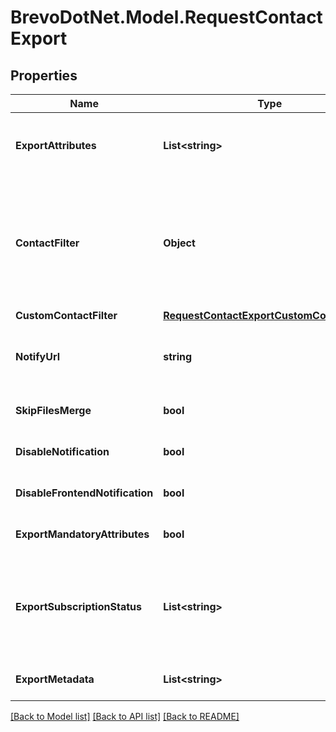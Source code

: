 # BrevoDotNet.Model.RequestContactExport

## Properties

Name | Type | Description | Notes
------------ | ------------- | ------------- | -------------
**ExportAttributes** | **List&lt;string&gt;** | List of all the attributes that you want to export. These attributes must be present in your contact database. For example, [&#39;fname&#39;, &#39;lname&#39;, &#39;email&#39;, &#39;CONTACT ID&#39;]. | [optional] 
**ContactFilter** | **Object** | This attribute has been deprecated and will be removed by January 1st, 2021. Only one of the two filter options (contactFilter or customContactFilter) can be passed in the request. Set the filter for the contacts to be exported. For example, {\&quot;blacklisted\&quot;:true} will export all the blacklisted contacts.  | [optional] 
**CustomContactFilter** | [**RequestContactExportCustomContactFilter**](RequestContactExportCustomContactFilter.md) |  | [optional] 
**NotifyUrl** | **string** | Webhook that will be called once the export process is finished. For reference, https://help.sendinblue.com/hc/en-us/articles/360007666479 | [optional] 
**SkipFilesMerge** | **bool** | To stop merging the file into single file | [optional] [default to false]
**DisableNotification** | **bool** | To disable email notification | [optional] [default to false]
**DisableFrontendNotification** | **bool** | To disable frontend notification | [optional] [default to false]
**ExportMandatoryAttributes** | **bool** | To export mandatory attributes like EMAIL, ADDED_TIME, MODIFIED_TIME | [optional] [default to true]
**ExportSubscriptionStatus** | **List&lt;string&gt;** | Export subscription status of contacts for email &amp; sms marketting. Pass email_marketing to obtain the marketing email subscription status &amp; sms_marketing to retrieve the marketing SMS status of the contact. | [optional] 
**ExportMetadata** | **List&lt;string&gt;** | Export metadata of contacts such as _listIds, ADDED_TIME, MODIFIED_TIME. | [optional] 

[[Back to Model list]](../../README.md#documentation-for-models) [[Back to API list]](../../README.md#documentation-for-api-endpoints) [[Back to README]](../../README.md)

